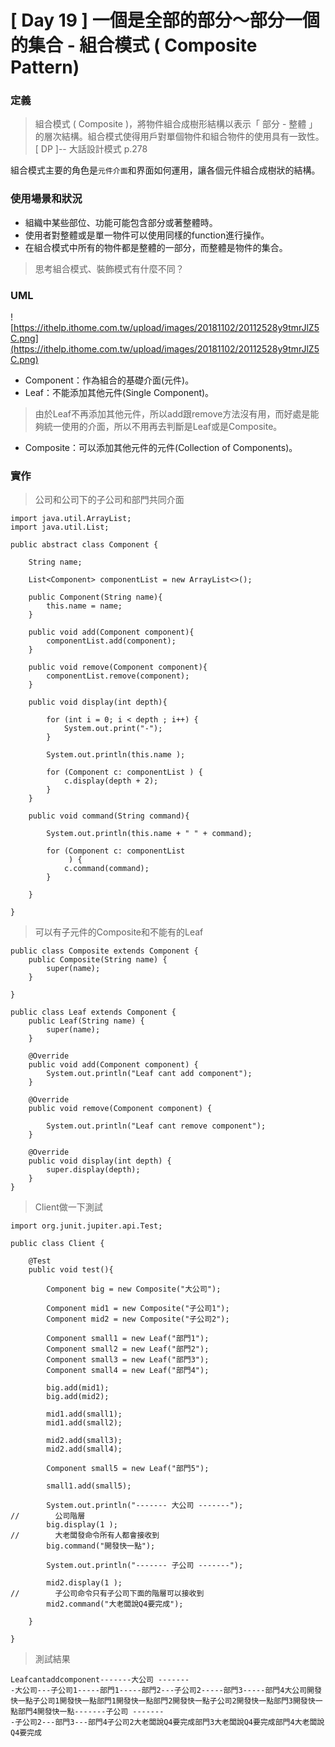 # [ Day 19 ] 一個是全部的部分～部分一個的集合 - 組合模式 ( Composite Pattern)

### **定義**

> 組合模式 ( Composite )，將物件組合成樹形結構以表示「 部分 - 整體 」的層次結構。組合模式使得用戶對單個物件和組合物件的使用具有一致性。[ DP ]-- 大話設計模式 p.278
> 

組合模式主要的角色是`元件介面`和界面如何運用，讓各個元件組合成樹狀的結構。

### **使用場景和狀況**

- 組織中某些部位、功能可能包含部分或著整體時。
- 使用者對整體或是單一物件可以使用同樣的function進行操作。
- 在組合模式中所有的物件都是整體的一部分，而整體是物件的集合。

> 思考組合模式、裝飾模式有什麼不同？
> 

### **UML**

![https://ithelp.ithome.com.tw/upload/images/20181102/20112528y9tmrJlZ5C.png](https://ithelp.ithome.com.tw/upload/images/20181102/20112528y9tmrJlZ5C.png)

- Component：作為組合的基礎介面(元件)。
- Leaf：不能添加其他元件(Single Component)。

> 由於Leaf不再添加其他元件，所以add跟remove方法沒有用，而好處是能夠統一使用的介面，所以不用再去判斷是Leaf或是Composite。
> 
- Composite：可以添加其他元件的元件(Collection of Components)。

### **實作**

> 公司和公司下的子公司和部門共同介面
> 

```
import java.util.ArrayList;
import java.util.List;

public abstract class Component {

    String name;

    List<Component> componentList = new ArrayList<>();

    public Component(String name){
        this.name = name;
    }

    public void add(Component component){
        componentList.add(component);
    }

    public void remove(Component component){
        componentList.remove(component);
    }

    public void display(int depth){

        for (int i = 0; i < depth ; i++) {
            System.out.print("-");
        }

        System.out.println(this.name );

        for (Component c: componentList ) {
            c.display(depth + 2);
        }
    }

    public void command(String command){

        System.out.println(this.name + " " + command);

        for (Component c: componentList
             ) {
            c.command(command);
        }

    }

}

```

> 可以有子元件的Composite和不能有的Leaf
> 

```
public class Composite extends Component {
    public Composite(String name) {
        super(name);
    }

}

public class Leaf extends Component {
    public Leaf(String name) {
        super(name);
    }

    @Override
    public void add(Component component) {
        System.out.println("Leaf cant add component");
    }

    @Override
    public void remove(Component component) {

        System.out.println("Leaf cant remove component");
    }

    @Override
    public void display(int depth) {
        super.display(depth);
    }
}

```

> Client做一下測試
> 

```
import org.junit.jupiter.api.Test;

public class Client {

    @Test
    public void test(){

        Component big = new Composite("大公司");

        Component mid1 = new Composite("子公司1");
        Component mid2 = new Composite("子公司2");

        Component small1 = new Leaf("部門1");
        Component small2 = new Leaf("部門2");
        Component small3 = new Leaf("部門3");
        Component small4 = new Leaf("部門4");

        big.add(mid1);
        big.add(mid2);

        mid1.add(small1);
        mid1.add(small2);

        mid2.add(small3);
        mid2.add(small4);

        Component small5 = new Leaf("部門5");

        small1.add(small5);

        System.out.println("------- 大公司 -------");
//        公司階層
        big.display(1 );
//        大老闆發命令所有人都會接收到
        big.command("開發快一點");

        System.out.println("------- 子公司 -------");

        mid2.display(1 );
//        子公司命令只有子公司下面的階層可以接收到
        mid2.command("大老闆說Q4要完成");

    }

}

```

> 測試結果
> 

```
Leafcantaddcomponent-------大公司 -------
-大公司---子公司1-----部門1-----部門2---子公司2-----部門3-----部門4大公司開發快一點子公司1開發快一點部門1開發快一點部門2開發快一點子公司2開發快一點部門3開發快一點部門4開發快一點-------子公司 -------
-子公司2---部門3---部門4子公司2大老闆說Q4要完成部門3大老闆說Q4要完成部門4大老闆說Q4要完成
```